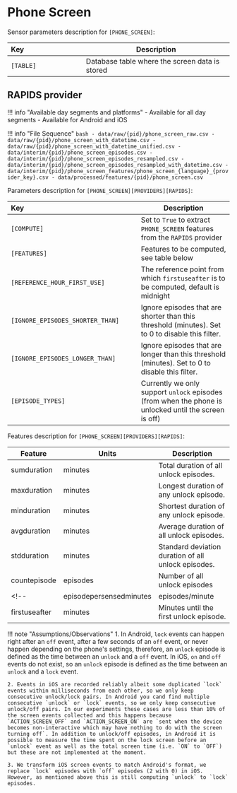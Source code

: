 # Phone Screen

Sensor parameters description for `[PHONE_SCREEN]`:

|Key&nbsp;&nbsp;&nbsp;&nbsp;&nbsp;&nbsp;&nbsp;&nbsp;&nbsp;&nbsp;&nbsp;&nbsp;&nbsp;&nbsp;&nbsp;&nbsp;&nbsp;&nbsp;&nbsp;&nbsp;&nbsp;&nbsp;&nbsp;&nbsp;&nbsp;&nbsp;&nbsp;&nbsp;&nbsp;            | Description |
|----------------|-----------------------------------------------------------------------------------------------------------------------------------
|`[TABLE]`| Database table where the screen data is stored

## RAPIDS provider

!!! info "Available day segments and platforms"
    - Available for all day segments
    - Available for Android and iOS

!!! info "File Sequence"
    ```bash
    - data/raw/{pid}/phone_screen_raw.csv
    - data/raw/{pid}/phone_screen_with_datetime.csv
    - data/raw/{pid}/phone_screen_with_datetime_unified.csv
    - data/interim/{pid}/phone_screen_episodes.csv
    - data/interim/{pid}/phone_screen_episodes_resampled.csv
    - data/interim/{pid}/phone_screen_episodes_resampled_with_datetime.csv
    - data/interim/{pid}/phone_screen_features/phone_screen_{language}_{provider_key}.csv
    - data/processed/features/{pid}/phone_screen.csv
    ```


Parameters description for `[PHONE_SCREEN][PROVIDERS][RAPIDS]`:

|Key&nbsp;&nbsp;&nbsp;&nbsp;&nbsp;&nbsp;&nbsp;&nbsp;&nbsp;&nbsp;&nbsp;&nbsp;&nbsp;&nbsp;&nbsp;&nbsp;&nbsp;&nbsp;&nbsp;&nbsp;&nbsp;&nbsp;&nbsp;&nbsp;&nbsp;&nbsp;&nbsp;&nbsp;&nbsp;&nbsp;&nbsp;&nbsp;&nbsp;&nbsp;&nbsp;&nbsp;&nbsp;&nbsp;&nbsp;&nbsp;&nbsp;&nbsp;&nbsp;&nbsp;&nbsp;&nbsp;&nbsp;&nbsp;&nbsp;&nbsp;&nbsp;&nbsp;&nbsp;&nbsp;&nbsp;&nbsp;&nbsp;&nbsp;            | Description |
|----------------|-----------------------------------------------------------------------------------------------------------------------------------
|`[COMPUTE]`| Set to `True` to extract `PHONE_SCREEN` features from the `RAPIDS` provider|
|`[FEATURES]` |         Features to be computed, see table below
|`[REFERENCE_HOUR_FIRST_USE]` |  The reference point from which `firstuseafter` is to be computed, default is midnight
|`[IGNORE_EPISODES_SHORTER_THAN]` |  Ignore episodes that are shorter than this threshold (minutes). Set to 0 to disable this filter.
|`[IGNORE_EPISODES_LONGER_THAN]` |  Ignore episodes that are longer than this threshold (minutes). Set to 0 to disable this filter.
|`[EPISODE_TYPES]` |  Currently we only support `unlock` episodes (from when the phone is unlocked until the screen is off)


Features description for `[PHONE_SCREEN][PROVIDERS][RAPIDS]`:

|Feature                    |Units      |Description|
|-------------------------- |---------- |---------------------------|
|sumduration               |minutes           |Total duration of all unlock episodes.
|maxduration               |minutes           |Longest duration of any unlock episode.
|minduration               |minutes           |Shortest duration of any unlock episode.
|avgduration               |minutes           |Average duration of all unlock episodes.
|stdduration               |minutes           |Standard deviation duration of all unlock episodes.
|countepisode              |episodes          |Number of all unlock episodes
<!-- |episodepersensedminutes   |episodes/minute   |The ratio between the total number of episodes in an epoch divided by the total time (minutes) the phone was sensing data. -->
|firstuseafter             |minutes           |Minutes until the first unlock episode.

!!! note "Assumptions/Observations"
    1. In Android, `lock` events can happen right after an `off` event, after a few seconds of an `off` event, or never happen depending on the phone\'s settings, therefore, an `unlock` episode is defined as the time between an `unlock` and a `off` event. In iOS, `on` and `off` events do not exist, so an `unlock` episode is defined as the time between an `unlock` and a `lock` event.

    2. Events in iOS are recorded reliably albeit some duplicated `lock` events within milliseconds from each other, so we only keep consecutive unlock/lock pairs. In Android you cand find multiple consecutive `unlock` or `lock` events, so we only keep consecutive unlock/off pairs. In our experiments these cases are less than 10% of the screen events collected and this happens because `ACTION_SCREEN_OFF` and `ACTION_SCREEN_ON` are `sent when the device becomes non-interactive which may have nothing to do with the screen turning off`. In addition to unlock/off episodes, in Android it is possible to measure the time spent on the lock screen before an `unlock` event as well as the total screen time (i.e. `ON` to `OFF`) but these are not implemented at the moment.

    3. We transform iOS screen events to match Android's format, we replace `lock` episodes with `off` episodes (2 with 0) in iOS. However, as mentioned above this is still computing `unlock` to `lock` episodes.
